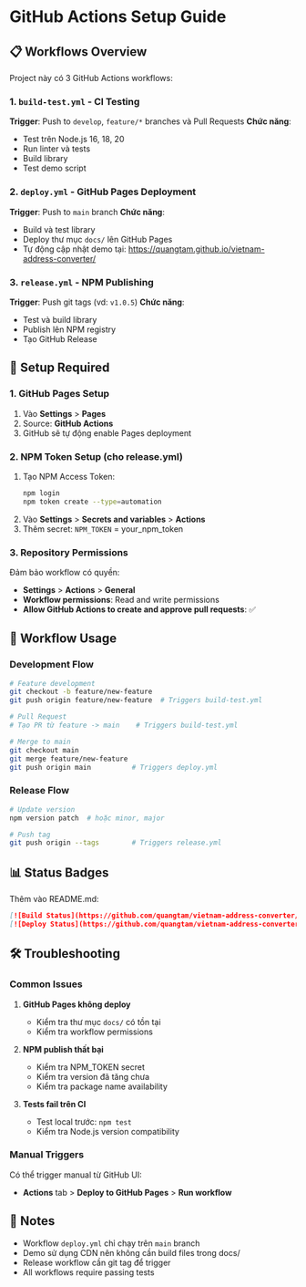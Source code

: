 # GitHub Actions Setup Guide

## 📋 Workflows Overview

Project này có 3 GitHub Actions workflows:

### 1. `build-test.yml` - CI Testing
**Trigger**: Push to `develop`, `feature/*` branches và Pull Requests
**Chức năng**: 
- Test trên Node.js 16, 18, 20
- Run linter và tests
- Build library
- Test demo script

### 2. `deploy.yml` - GitHub Pages Deployment  
**Trigger**: Push to `main` branch
**Chức năng**:
- Build và test library
- Deploy thư mục `docs/` lên GitHub Pages
- Tự động cập nhật demo tại: https://quangtam.github.io/vietnam-address-converter/

### 3. `release.yml` - NPM Publishing
**Trigger**: Push git tags (vd: `v1.0.5`)
**Chức năng**:
- Test và build library
- Publish lên NPM registry
- Tạo GitHub Release

## 🔧 Setup Required

### 1. GitHub Pages Setup
1. Vào **Settings** > **Pages**
2. Source: **GitHub Actions**
3. GitHub sẽ tự động enable Pages deployment

### 2. NPM Token Setup (cho release.yml)
1. Tạo NPM Access Token:
   ```bash
   npm login
   npm token create --type=automation
   ```
2. Vào **Settings** > **Secrets and variables** > **Actions**
3. Thêm secret: `NPM_TOKEN` = your_npm_token

### 3. Repository Permissions
Đảm bảo workflow có quyền:
- **Settings** > **Actions** > **General**
- **Workflow permissions**: Read and write permissions
- **Allow GitHub Actions to create and approve pull requests**: ✅

## 🚀 Workflow Usage

### Development Flow
```bash
# Feature development
git checkout -b feature/new-feature
git push origin feature/new-feature  # Triggers build-test.yml

# Pull Request
# Tạo PR từ feature -> main    # Triggers build-test.yml

# Merge to main
git checkout main
git merge feature/new-feature
git push origin main          # Triggers deploy.yml
```

### Release Flow
```bash
# Update version
npm version patch  # hoặc minor, major

# Push tag
git push origin --tags        # Triggers release.yml
```

## 📊 Status Badges

Thêm vào README.md:

```markdown
[![Build Status](https://github.com/quangtam/vietnam-address-converter/workflows/Build%20and%20Test/badge.svg)](https://github.com/quangtam/vietnam-address-converter/actions)
[![Deploy Status](https://github.com/quangtam/vietnam-address-converter/workflows/Deploy%20to%20GitHub%20Pages/badge.svg)](https://github.com/quangtam/vietnam-address-converter/actions)
```

## 🛠️ Troubleshooting

### Common Issues

1. **GitHub Pages không deploy**
   - Kiểm tra thư mục `docs/` có tồn tại
   - Kiểm tra workflow permissions

2. **NPM publish thất bại**
   - Kiểm tra NPM_TOKEN secret
   - Kiểm tra version đã tăng chưa
   - Kiểm tra package name availability

3. **Tests fail trên CI**
   - Test local trước: `npm test`
   - Kiểm tra Node.js version compatibility

### Manual Triggers

Có thể trigger manual từ GitHub UI:
- **Actions** tab > **Deploy to GitHub Pages** > **Run workflow**

## 📝 Notes

- Workflow `deploy.yml` chỉ chạy trên `main` branch
- Demo sử dụng CDN nên không cần build files trong docs/
- Release workflow cần git tag để trigger
- All workflows require passing tests
